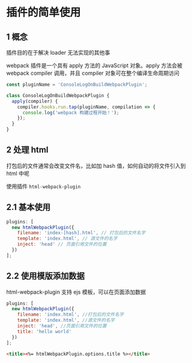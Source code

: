 # 插件的简单使用

## 1 概念

插件目的在于解决 loader 无法实现的其他事

webpack 插件是一个具有 apply 方法的 JavaScript 对象。apply 方法会被 webpack compiler 调用，并且 compiler 对象可在整个编译生命周期访问

```javascript
const pluginName = 'ConsoleLogOnBuildWebpackPlugin';

class ConsoleLogOnBuildWebpackPlugin {
  apply(compiler) {
    compiler.hooks.run.tap(pluginName, compilation => {
      console.log('webpack 构建过程开始！');
    });
  }
}
```

## 2 处理 html

打包后的文件通常会改变文件名，比如加 hash 值，如何自动的将文件引入到 html 中呢

使用插件 `html-webpack-plugin`

## 2.1 基本使用

```javascript
plugins: [
  new htmlWebpackPlugin({
    filename: 'index-[hash].html', // 打包后的文件名字
    template: 'index.html', // 源文件的名字
    inject: 'head' // 页面引用文件的位置
  })
];
```

## 2.2 使用模版添加数据

html-webpack-plugin 支持 ejs 模板，可以在页面添加数据

```javascript
plugins: [
  new htmlWebpackPlugin({
    filename: 'index.html', //打包后的文件名字
    template: 'index.html', //源文件的名字
    inject: 'head', //页面引用文件的位置
    title: 'hello world'
  })
];
```

```html
<title><%= htmlWebpackPlugin.options.title %></title>
```
